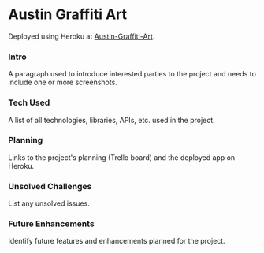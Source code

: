 # Austin Graffiti Art

Deployed using Heroku at [Austin-Graffiti-Art](https://austin-graffiti-art.herokuapp.com).

### Intro

A paragraph used to introduce interested parties to the project and needs to include one or more screenshots.


### Tech Used

A list of all technologies, libraries, APIs, etc. used in the project.

### Planning

Links to the project's planning (Trello board) and the deployed app on Heroku.

### Unsolved Challenges

List any unsolved issues.


### Future Enhancements

Identify future features and enhancements planned for the project.

